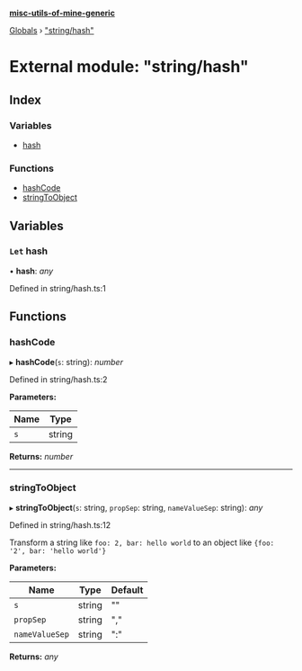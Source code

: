 **[misc-utils-of-mine-generic](../README.md)**

[Globals](../globals.md) › ["string/hash"](_string_hash_.md)

# External module: "string/hash"

## Index

### Variables

* [hash](_string_hash_.md#let-hash)

### Functions

* [hashCode](_string_hash_.md#hashcode)
* [stringToObject](_string_hash_.md#stringtoobject)

## Variables

### `Let` hash

• **hash**: *any*

Defined in string/hash.ts:1

## Functions

###  hashCode

▸ **hashCode**(`s`: string): *number*

Defined in string/hash.ts:2

**Parameters:**

Name | Type |
------ | ------ |
`s` | string |

**Returns:** *number*

___

###  stringToObject

▸ **stringToObject**(`s`: string, `propSep`: string, `nameValueSep`: string): *any*

Defined in string/hash.ts:12

Transform a string like `foo: 2, bar: hello world` to an object like `{foo: '2', bar: 'hello world'}`

**Parameters:**

Name | Type | Default |
------ | ------ | ------ |
`s` | string | "" |
`propSep` | string | "," |
`nameValueSep` | string | ":" |

**Returns:** *any*